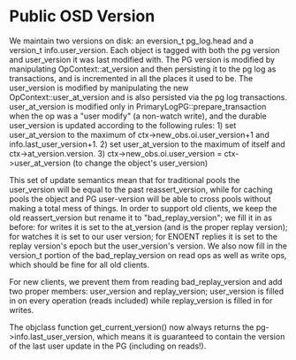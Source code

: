 # Public OSD Version

We maintain two versions on disk: an eversion_t pg_log.head and a
version_t info.user_version. Each object is tagged with both the pg
version and user_version it was last modified with. The PG version is
modified by manipulating OpContext::at_version and then persisting it to
the pg log as transactions, and is incremented in all the places it used
to be. The user_version is modified by manipulating the new
OpContext::user_at_version and is also persisted via the pg log
transactions. user_at_version is modified only in
PrimaryLogPG::prepare_transaction when the op was a \"user modify\" (a
non-watch write), and the durable user_version is updated according to
the following rules: 1) set user_at_version to the maximum of
ctx-\>new_obs.oi.user_version+1 and info.last_user_version+1. 2) set
user_at_version to the maximum of itself and ctx-\>at_version.version.
3) ctx-\>new_obs.oi.user_version = ctx-\>user_at_version (to change the
object\'s user_version)

This set of update semantics mean that for traditional pools the
user_version will be equal to the past reassert_version, while for
caching pools the object and PG user-version will be able to cross pools
without making a total mess of things. In order to support old clients,
we keep the old reassert_version but rename it to
\"bad_replay_version\"; we fill it in as before: for writes it is set to
the at_version (and is the proper replay version); for watches it is set
to our user version; for ENOENT replies it is set to the replay
version\'s epoch but the user_version\'s version. We also now fill in
the version_t portion of the bad_replay_version on read ops as well as
write ops, which should be fine for all old clients.

For new clients, we prevent them from reading bad_replay_version and add
two proper members: user_version and replay_version; user_version is
filled in on every operation (reads included) while replay_version is
filled in for writes.

The objclass function get_current_version() now always returns the
pg-\>info.last_user_version, which means it is guaranteed to contain the
version of the last user update in the PG (including on reads!).
